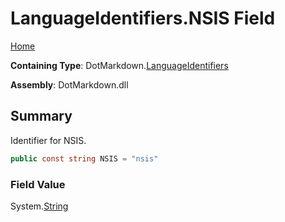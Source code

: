 # LanguageIdentifiers\.NSIS Field

[Home](../../../README.md)

**Containing Type**: DotMarkdown\.[LanguageIdentifiers](../README.md)

**Assembly**: DotMarkdown\.dll

## Summary

Identifier for NSIS\.

```csharp
public const string NSIS = "nsis"
```

### Field Value

System\.[String](https://docs.microsoft.com/en-us/dotnet/api/system.string)

